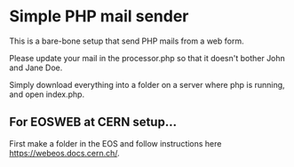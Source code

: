 # Simple PHP mail sender

This is a bare-bone setup that send PHP mails from a web form.

Please update your mail in the processor.php so that it doesn't bother John and Jane Doe.

Simply download everything into a folder on a server where php is running, and open index.php.


## For EOSWEB at CERN setup...

First make a folder in the EOS and follow instructions here https://webeos.docs.cern.ch/.




